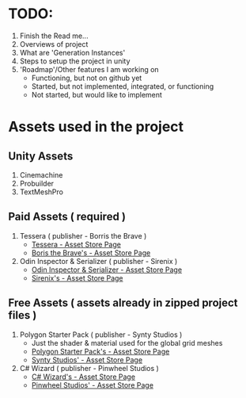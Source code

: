 # TODO:
1. Finish the Read me...
2. Overviews of project
3. What are 'Generation Instances'
4. Steps to setup the project in unity
5. 'Roadmap'/Other features I am working on
   - Functioning, but not on github yet
   - Started, but not implemented, integrated, or functioning
   - Not started, but would like to implement
    



# Assets used in the project

## Unity Assets
1. Cinemachine
2. Probuilder
3. TextMeshPro

## Paid Assets ( required )
  1. Tessera ( publisher - Borris the Brave )
      - [Tessera - Asset Store Page](https://assetstore.unity.com/packages/tools/level-design/tessera-procedural-tile-based-generator-155425)
      - [Boris the Brave's - Asset Store Page](https://assetstore.unity.com/publishers/44953)
  2. Odin Inspector & Serializer ( publisher - Sirenix )
      - [Odin Inspector & Serializer - Asset Store Page](https://assetstore.unity.com/packages/tools/utilities/odin-inspector-and-serializer-89041)
      - [Sirenix's - Asset Store Page](https://assetstore.unity.com/publishers/3727)


## Free Assets ( assets already in zipped project files )
  1. Polygon Starter Pack ( publisher - Synty Studios )
      - Just the shader & material used for the global grid meshes
      - [Polygon Starter Pack's - Asset Store Page](https://assetstore.unity.com/packages/essentials/tutorial-projects/polygon-starter-pack-low-poly-3d-art-by-synty-156819)
      - [Synty Studios' - Asset Store Page](https://assetstore.unity.com/publishers/5217)
  2. C# Wizard ( publisher - Pinwheel Studios )
      - [C# Wizard's - Asset Store Page](https://assetstore.unity.com/packages/tools/utilities/csharp-wizard-104887)
      - [Pinwheel Studios' - Asset Store Page](https://assetstore.unity.com/publishers/17305)
